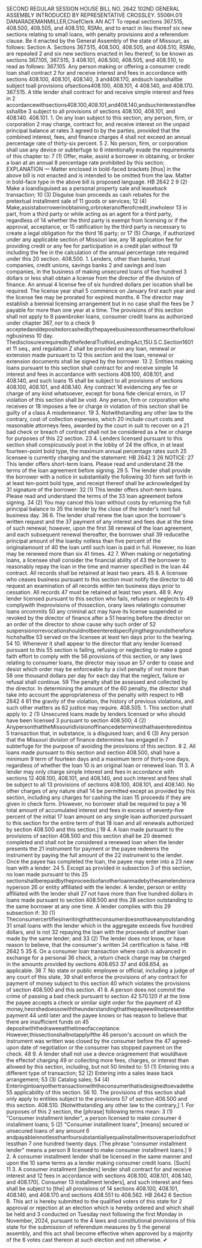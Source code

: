 SECOND REGULAR SESSION
HOUSE BILL NO. 2642
102ND GENERAL ASSEMBLY
INTRODUCED BY REPRESENTATIVE CROSSLEY.
5506H.01I DANARADEMANMILLER,ChiefClerk
AN ACT
To repeal sections 367.515, 408.500, 408.505, and 408.510, RSMo, and to enact in lieu
thereof six new sections relating to small loans, with penalty provisions and a
referendum clause.
Be it enacted by the General Assembly of the state of Missouri, as follows:
Section A. Sections 367.515, 408.500, 408.505, and 408.510, RSMo, are repealed
2 and six new sections enacted in lieu thereof, to be known as sections 367.105, 367.515,
3 408.101, 408.500, 408.505, and 408.510, to read as follows:
367.105. Any person making or offering a consumer credit loan shall contract
2 for and receive interest and fees in accordance with sections 408.100, 408.101, 408.140,
3 and408.170, andsuch loanshallbe subject toall provisions ofsections408.100, 408.101,
4 408.140, and 408.170.
367.515. A title lender shall contract for and receive simple interest and fees in
2 accordancewithsections408.100,408.101,and408.140,andsuchinterestandfeesshallbe
3 subject to all provisions of sections 408.100, 408.101, and 408.140.
408.101. 1. On any loan subject to this section, any person, firm, or corporation
2 may charge, contract for, and receive interest on the unpaid principal balance at rates
3 agreed to by the parties, provided that the combined interest, fees, and finance charges
4 shall not exceed an annual percentage rate of thirty-six percent.
5 2. No person, firm, or corporation shall use any device or subterfuge to
6 intentionally evade the requirements of this chapter to:
7 (1) Offer, make, assist a borrower in obtaining, or broker a loan at an annual
8 percentage rate prohibited by this section;
EXPLANATION — Matter enclosed in bold-faced brackets [thus] in the above bill is not enacted and is
intended to be omitted from the law. Matter in bold-face type in the above bill is proposed language.
HB 2642 2
9 (2) Make a loandisguised as a personal property sale and leaseback transaction;
10 (3) Disguise loan proceeds as cash rebates for the pretextual installment sale of
11 goods or services;
12 (4) Make,assistaborrowerinobtaining,orbrokeranofferofcredit,inwholeor
13 in part, from a third party or while acting as an agent for a third party, regardless of
14 whether the third party is exempt from licensing or if the approval, acceptance, or
15 ratification by the third party is necessary to create a legal obligation for the third
16 party; or
17 (5) Charge, if authorized under any applicable section of Missouri law, any
18 application fee for providing credit or any fee for participation in a credit plan without
19 including the fee in the calculation of the annual percentage rate required under this
20 section.
408.500. 1. Lenders, other than banks, trust companies, credit unions, savings banks
2 and savings and loan companies, in the business of making unsecured loans of five hundred
3 dollars or less shall obtain a license from the director of the division of finance. An annual
4 license fee of six hundred dollars per location shall be required. The license year shall
5 commence on January first each year and the license fee may be prorated for expired months.
6 The director may establish a biennial licensing arrangement but in no case shall the fees be
7 payable for more than one year at a time. The provisions of this section shall not apply to
8 pawnbroker loans, consumer credit loans as authorized under chapter 367, nor to a check
9 acceptedanddepositedorcashedbythepayeebusinessonthesameorthefollowingbusiness
10 day. ThedisclosuresrequiredbythefederalTruthinLendingAct,15U.S.C.Section1601et
11 seq., and regulation Z shall be provided on any loan, renewal or extension made pursuant to
12 this section and the loan, renewal or extension documents shall be signed by the borrower.
13 2. Entities making loans pursuant to this section shall contract for and receive simple
14 interest and fees in accordance with sections 408.100, 408.101, and 408.140, and such loans
15 shall be subject to all provisions of sections 408.100, 408.101, and 408.140. Any contract
16 evidencing any fee or charge of any kind whatsoever, except for bona fide clerical errors, in
17 violation of this section shall be void. Any person, firm or corporation who receives or
18 imposes a fee or charge in violation of this section shall be guilty of a class A misdemeanor.
19 3. Notwithstanding any other law to the contrary, cost of collection expenses, which
20 include court costs and reasonable attorneys fees, awarded by the court in suit to recover on a
21 bad check or breach of contract shall not be considered as a fee or charge for purposes of this
22 section.
23 4. Lenders licensed pursuant to this section shall conspicuously post in the lobby of
24 the office, in at least fourteen-point bold type, the maximum annual percentage rates such
25 licensee is currently charging and the statement:
HB 2642 3
26 NOTICE:
27 This lender offers short-term loans. Please read and understand
28 the terms of the loan agreement before signing.
29 5. The lender shall provide the borrower with a notice in substantially the following
30 form set forth in at least ten-point bold type, and receipt thereof shall be acknowledged by
31 signature of the borrower:
32 (1) This lender offers short-term loans. Please read and understand the terms of the
33 loan agreement before signing.
34 (2) You may cancel this loan without costs by returning the full principal balance to
35 the lender by the close of the lender's next full business day.
36 6. The lender shall renew the loan upon the borrower's written request and the
37 payment of any interest and fees due at the time of such renewal; however, upon the first
38 renewal of the loan agreement, and each subsequent renewal thereafter, the borrower shall
39 reducethe principal amount of the loanby notless than five percent of the originalamount of
40 the loan until such loan is paid in full. However, no loan may be renewed more than six
41 times.
42 7. When making or negotiating loans, a licensee shall consider the financial ability of
43 the borrower to reasonably repay the loan in the time and manner specified in the loan
44 contract. All records shall be retained at least two years.
45 8. A licensee who ceases business pursuant to this section must notify the director to
46 request an examination of all records within ten business days prior to cessation. All records
47 must be retained at least two years.
48 9. Any lender licensed pursuant to this section who fails, refuses or neglects to
49 complywith theprovisions of thissection, orany laws relatingto consumer loans orcommits
50 any criminal act may have its license suspended or revoked by the director of finance after a
51 hearing before the director on an order of the director to show cause why such order of
52 suspensionorrevocationshouldnotbeenteredspecifyingthegroundsthereforwhichshallbe
53 served on the licensee at least ten days prior to the hearing.
54 10. Whenever it shall appear to the director that any lender licensed pursuant to this
55 section is failing, refusing or neglecting to make a good faith effort to comply with the
56 provisions of this section, or any laws relating to consumer loans, the director may issue an
57 order to cease and desist which order may be enforceable by a civil penalty of not more than
58 one thousand dollars per day for each day that the neglect, failure or refusal shall continue.
59 The penalty shall be assessed and collected by the director. In determining the amount of the
60 penalty, the director shall take into account the appropriateness of the penalty with respect to
HB 2642 4
61 the gravity of the violation, the history of previous violations, and such other matters as
62 justice may require.
408.505. 1. This section shall apply to:
2 (1) Unsecured loans made by lenders licensed or who should have been licensed
3 pursuant to section 408.500;
4 (2) AnypersonthattheMissouridivisionoffinancedeterminesthathasenteredintoa
5 transaction that, in substance, is a disguised loan; and
6 (3) Any person that the Missouri division of finance determines has engaged in
7 subterfuge for the purpose of avoiding the provisions of this section.
8 2. All loans made pursuant to this section and section 408.500, shall have a minimum
9 term of fourteen days and a maximum term of thirty-one days, regardless of whether the loan
10 is an original loan or renewed loan.
11 3. A lender may only charge simple interest and fees in accordance with sections
12 408.100, 408.101, and 408.140, and such interest and fees shall be subject to all
13 provisions of sections 408.100, 408.101, and 408.140. No other charges of any nature shall
14 be permitted except as provided by this section, including any charges for cashing the loan
15 proceeds if they are given in check form. [However, no borrower shall be required to pay a
16 total amount of accumulated interest and fees in excess of seventy-five percent of the initial
17 loan amount on any single loan authorized pursuant to this section for the entire term of that
18 loan and all renewals authorized by section 408.500 and this section.]
19 4. A loan made pursuant to the provisions of section 408.500 and this section shall be
20 deemed completed and shall not be considered a renewed loan when the lender presents the
21 instrument for payment or the payee redeems the instrument by paying the full amount of the
22 instrument to the lender. Once the payee has completed the loan, the payee may enter into a
23 new loan with a lender.
24 5. Except as provided in subsection 3 of this section, no loan made pursuant to this
25 sectionshallberepaidbytheproceedsofanotherloanmadebythesamelenderoranyperson
26 or entity affiliated with the lender. A lender, person or entity affiliated with the lender shall
27 not have more than five hundred dollars in loans made pursuant to section 408.500 and this
28 section outstanding to the same borrower at any one time. A lender complies with this
29 subsection if:
30 (1) Theconsumercertifiesinwritingthattheconsumerdoesnothaveanyoutstanding
31 small loans with the lender which in the aggregate exceeds five hundred dollars, and is not
32 repaying the loan with the proceeds of another loan made by the same lender; and
33 (2) The lender does not know, or have reason to believe, that the consumer's written
34 certification is false.
HB 2642 5
35 6. On a consumer loan transaction where cash is advanced in exchange for a personal
36 check, a return check charge may be charged in the amounts provided by sections 408.653
37 and 408.654, as applicable.
38 7. No state or public employee or official, including a judge of any court of this state,
39 shall enforce the provisions of any contract for payment of money subject to this section
40 which violates the provisions of section 408.500 and this section.
41 8. A person does not commit the crime of passing a bad check pursuant to section
42 570.120 if at the time the payee accepts a check or similar sight order for the payment of
43 money,heorshedoessowiththeunderstandingthatthepayeewillnotpresentitforpayment
44 until later and the payee knows or has reason to believe that there are insufficient funds on
45 depositwiththedraweeatthetimeofacceptance. However,thissectionshallnotapplyifthe
46 person's account on which the instrument was written was closed by the consumer before the
47 agreed-upon date of negotiation or the consumer has stopped payment on the check.
48 9. A lender shall not use a device oragreement that wouldhave the effectof charging
49 or collecting more fees, charges, or interest than allowed by this section, including, but not
50 limited to:
51 (1) Entering into a different type of transaction;
52 (2) Entering into a sales lease back arrangement;
53 (3) Catalog sales;
54 (4) Enteringintoanyothertransactionwiththeconsumerthatisdesignedtoevadethe
55 applicability of this section.
56 10. The provisions of this section shall only apply to entities subject to the provisions
57 of section 408.500 and this section.
408.510. [Notwithstanding any other law to the contrary,] 1. For purposes of this
2 section, the [phrase] following terms mean:
3 (1) "Consumer installment lender", a person licensed to make consumer
4 installment loans;
5 (2) "Consumer installment loans", [means] secured or unsecured loans of any amount
6 andpayableinnotlessthanfoursubstantiallyequalinstallmentsoveraperiodofnotlessthan
7 one hundred twenty days. [The phrase "consumer installment lender" means a person
8 licensed to make consumer installment loans.]
9 2. A consumer installment lender shall be licensed in the same manner and upon the
10 same terms as a lender making consumer credit loans. [Such]
11 3. A consumer installment [lenders] lender shall contract for and receive interest and
12 fees in accordance with sections 408.100, 408.101, 408.140, and 408.170[. Consumer
13 installment lenders], and such interest and fees shall be subject to [the] all provisions of
14 sections 408.100, 408.101, 408.140, and 408.170 and sections 408.551 to 408.562.
HB 2642 6
Section B. This act is hereby submitted to the qualified voters of this state for
2 approval or rejection at an election which is hereby ordered and which shall be held and
3 conducted on Tuesday next following the first Monday in November, 2024, pursuant to the
4 laws and constitutional provisions of this state for the submission of referendum measures by
5 the general assembly, and this act shall become effective when approved by a majority of the
6 votes cast thereon at such election and not otherwise.
✔